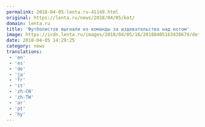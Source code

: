 ```yaml
---
permalink: 2018-04-05-lenta.ru-41149.html
original: https://lenta.ru/news/2018/04/05/kot/
domain: lenta.ru
title: 'Футболистов выгнали из команды за издевательства над котом'
image: https://icdn.lenta.ru/images/2018/04/05/16/20180405163438679/detail_5b39db1bee880b580ab097be4881f070.jpg
date: 2018-04-05 14:29:25
category: news
translations: 
 - 'en'
 - 'es'
 - 'de'
 - 'ja'
 - 'fr'
 - 'it'
 - 'zh-CN'
 - 'zh-TW'
 - 'ar'
 - 'pt'
 - 'hy'
---
```


